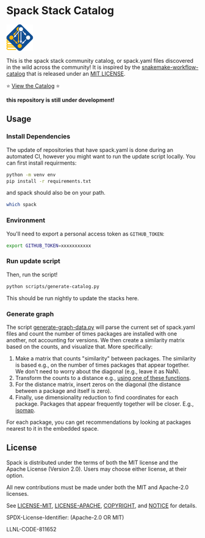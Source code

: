 # Spack Stack Catalog

![assets/img/spack-stacks-blue.png](assets/img/spack-stacks-blue.png)

This is the spack stack community catalog, or spack.yaml files discovered
in the wild across the community! It is inspired by the [snakemake-workflow-catalog](https://github.com/snakemake/snakemake-workflow-catalog)
that is released under an [MIT LICENSE](.github/SNAKEMAKE-LICENSE).

⭐ [View the Catalog](https://spack.github.io/spack-stack-catalog/) ⭐

**this repository is still under development!**

## Usage

### Install Dependencies

The update of repositories that have spack.yaml is done during an automated CI,
however you might want to run the update script locally. You can first install
requirments:

```bash
python -m venv env
pip install -r requirements.txt
```

and spack should also be on your path.

```bash
which spack
```

### Environment

You'll need to export a personal access token as `GITHUB_TOKEN`:

```bash
export GITHUB_TOKEN=xxxxxxxxxxx
```

### Run update script

Then, run the script!

```bash
python scripts/generate-catalog.py
```

This should be run nightly to update the stacks here.

### Generate graph

The script [generate-graph-data.py](scripts/generate-graph-data.py) will parse
the current set of spack.yaml files and count the number of times packages are
installed with one another, not accounting for versions. We then create
a similarity matrix based on the counts, and visualize that. More specifically:

1. Make a matrix that counts "similarity" between packages. The similarity is based e.g., on the number of times packages that appear together. We don't need to worry about the diagonal (e.g., leave it as NaN).
2. Transform the counts to a distance e.g., [using one of these functions](https://stackoverflow.com/questions/4064630/how-do-i-convert-between-a-measure-of-similarity-and-a-measure-of-difference-di).
3. For the distance matrix, insert zeros on the diagonal (the distance between a package and itself is zero).
4. Finally, use dimensionality reduction to find coordinates for each package. Packages that appear frequently together will be closer. E.g., [isomap](https://scikit-learn.org/stable/modules/generated/sklearn.manifold.Isomap.html).

For each package, you can get recommendations by looking at packages nearest to it in the embedded space.


## License

Spack is distributed under the terms of both the MIT license and the
Apache License (Version 2.0). Users may choose either license, at their
option.

All new contributions must be made under both the MIT and Apache-2.0
licenses.

See [LICENSE-MIT](https://github.com/spack/spack/blob/develop/LICENSE-MIT),
[LICENSE-APACHE](https://github.com/spack/spack/blob/develop/LICENSE-APACHE),
[COPYRIGHT](https://github.com/spack/spack/blob/develop/COPYRIGHT), and
[NOTICE](https://github.com/spack/spack/blob/develop/NOTICE) for details.

SPDX-License-Identifier: (Apache-2.0 OR MIT)

LLNL-CODE-811652
